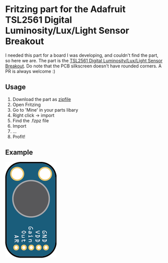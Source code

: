 # Fritzing part for the Adafruit TSL2561 Digital Luminosity/Lux/Light Sensor Breakout
I needed this part for a board I was developing, and couldn't find the part, so here we are.
The part is the [TSL2561 Digital Luminosity/Lux/Light Sensor Breakout](https://www.adafruit.com/products/439). Do note that the PCB silkscreen doesn't have rounded corners. A PR is always welcome :)

## Usage
1. Download the part as [zipfile](https://github.com/svdgraaf/fritzing-TSL2561/archive/master.zip)
1. Open Fritzing
2. Go to 'Mine' in your parts libary
3. Right click -> import
4. Find the .fzpz file
5. Import
6. ...
7. Profit!


## Example
![Amplifier](https://raw.githubusercontent.com/svdgraaf/fritzing-adafruit-electret-amplifier/master/adafruit-1713.png)
